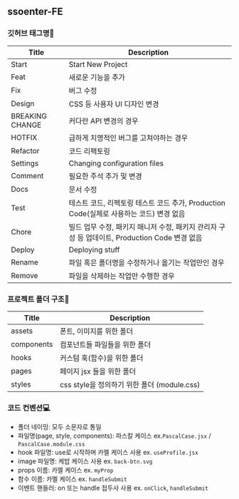 ## ssoenter-FE

### 깃허브 태그명💫

| Title           | Description                                                                                   |
| --------------- | --------------------------------------------------------------------------------------------- |
| Start           | Start New Project                                                                             |
| Feat            | 새로운 기능을 추가                                                                            |
| Fix             | 버그 수정                                                                                     |
| Design          | CSS 등 사용자 UI 디자인 변경                                                                  |
| BREAKING CHANGE | 커다란 API 변경의 경우                                                                        |
| HOTFIX          | 급하게 치명적인 버그를 고쳐야하는 경우                                                        |
| Refactor        | 코드 리팩토링                                                                                 |
| Settings        | Changing configuration files                                                                  |
| Comment         | 필요한 주석 추가 및 변경                                                                      |
| Docs            | 문서 수정                                                                                     |
| Test            | 테스트 코드, 리펙토링 테스트 코드 추가, Production Code(실제로 사용하는 코드) 변경 없음       |
| Chore           | 빌드 업무 수정, 패키지 매니저 수정, 패키지 관리자 구성 등 업데이트, Production Code 변경 없음 |
| Deploy          | Deploying stuff                                                                               |
| Rename          | 파일 혹은 폴더명을 수정하거나 옮기는 작업만인 경우                                            |
| Remove          | 파일을 삭제하는 작업만 수행한 경우                                                            |

### 프로젝트 폴더 구조📁

| Title      | Description                                 |
| ---------- | ------------------------------------------- |
| assets     | 폰트, 이미지를 위한 폴더                    |
| components | 컴포넌트들 파일들을 위한 폴더               |
| hooks      | 커스텀 훅(함수)을 위한 폴더                 |
| pages      | 페이지 jsx 들을 위한 폴더                   |
| styles     | css style을 정의하기 위한 폴더 (module.css) |

### 코드 컨벤션💻
- 폴더 네이밍: 모두 소문자로 통일
- 파일명(page, style, components): 파스칼 케이스 ex.`PascalCase.jsx` / `PascalCase.module.css`
- hook 파일명: use로 시작하며 카멜 케이스 사용 ex. `useProfile.jsx`
- image 파일명: 케밥 케이스 사용 ex. `back-btn.svg`
- props 이름: 카멜 케이스 ex. `myProp`
- 함수 이름: 카멜 케이스 ex. `handleSubmit`
- 이벤트 핸들러: on 또는 handle 접두사 사용 ex. `onClick`, `handleSubmit`

